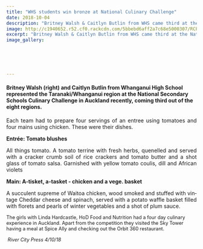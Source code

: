 ```yaml
---
title: "WHS students win bronze at National Culinary Challenge"
date: 2018-10-04
description: "Britney Walsh & Caitlyn Butlin from WHS came third at the National Secondary Schools Culinary Challenge in Auckland..."
image: http://c1940652.r52.cf0.rackcdn.com/5bbebd6aff2a7c68e5000307/RCP-4-oct-walsh--Butlin300.jpg
excerpt: "Britney Walsh & Caitlyn Butlin from WHS came third at the National Secondary Schools Culinary Challenge in Auckland recently."
image_gallery:
    
    
    
    
    
---
```


<h4><span style="text-align: justify;">Britney Walsh (right) and&nbsp;</span><span style="text-align: justify;">Caitlyn Butlin</span><span style="text-align: justify;">&nbsp;</span><span style="text-align: justify;">from Whanganui High School represented the Taranaki/Whanganui region at the National Secondary Schools Culinary Challenge in Auckland recently, coming third out of the eight regions.</span></h4>
<p class="BasicParagraph" style="text-align: justify;"><span class="CharacterStyle1"><span lang="EN-GB">Each team had to prepare four servings of an entree using tomatoes and four mains using chicken. These were their dishes.</span></span></p>
<p class="BasicParagraph" style="text-align: justify;"><span class="CharacterStyle1"><strong><span lang="EN-GB">Entr&eacute;e: Tomato blushes</span></strong></span></p>
<p class="BasicParagraph" style="text-align: justify;"><span class="CharacterStyle1"><span lang="EN-GB">All things tomato. A tomato terrine with fresh herbs, quenelled and served with a cracker crumb soil of rice crackers and tomato butter and a shot glass of tomato salsa. Garnished with yellow tomato coulis, dill and African violets</span></span></p>
<p class="BasicParagraph" style="text-align: justify;"><span class="CharacterStyle1"><strong><span lang="EN-GB">Main: A-tisket, a-tasket - chicken and a vege. basket</span></strong></span></p>
<p class="BasicParagraph" style="text-align: justify;"><span class="CharacterStyle1"><span lang="EN-GB">A succulent supreme of Waitoa chicken, wood smoked and stuffed with vintage Cheddar cheese and spinach, served with a potato waffle basket filled with florets and pearls of winter vegetables and a shot of plum sauce.</span></span></p>
<p class="MsoNormal"><span class="CharacterStyle1"><span style="font-size: 9.5pt;">The girls with Linda Hardcastle, HoD Food and Nutrition had a four day culinary experience in Auckland. Apart from the competition they visited the Sky Tower having a meal at Spice Ally and checking out the Orbit 360 restaurant.</span></span></p>
<p class="MsoNormal"><em><span class="CharacterStyle1"><span style="font-size: 9.5pt;">&nbsp;River City Press 4/10/18</span></span></em></p>

